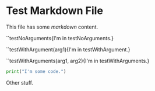 # Test Markdown File

This file has some _markdown_ content.

``testNoArguments{I'm in testNoArguments.}

``testWithArgument(arg1){I'm in testWithArgument.}

``testWithArguments(arg1, arg2){I'm in testWithArguments.}

```python
print("I'm some code.")
```

Other stuff.
